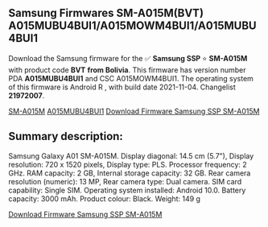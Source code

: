 <h2>Samsung Firmwares SM-A015M(BVT) A015MUBU4BUI1/A015MOWM4BUI1/A015MUBU4BUI1</h2>
Download the Samsung firmware for the ✅ <strong>Samsung SSP </strong> ⭐ <strong>SM-A015M</strong> with product code <strong>BVT</strong> <strong> from Bolivia</strong>. This firmware has version number PDA <strong>A015MUBU4BUI1</strong> and CSC A015MOWM4BUI1. The operating system of this firmware is Android R , with build date 2021-11-04. Changelist <strong>21972007</strong>.


[SM-A015M](https://samfirm.shop/samsung/model/SM-A015M)
[A015MUBU4BUI1](https://samfirm.shop/samsung/pda/A015MUBU4BUI1)
[Download Firmware Samsung SSP SM-A015M](https://samfirm.shop/samsung/firmware/471185)
<h2>Summary description:</h2>
<p>Samsung Galaxy A01 SM-A015M. Display diagonal: 14.5 cm (5.7"), Display resolution: 720 x 1520 pixels, Display type: PLS. Processor frequency: 2 GHz. RAM capacity: 2 GB, Internal storage capacity: 32 GB. Rear camera resolution (numeric): 13 MP, Rear camera type: Dual camera. SIM card capability: Single SIM. Operating system installed: Android 10.0. Battery capacity: 3000 mAh. Product colour: Black. Weight: 149 g</p>


[Download Firmware Samsung SSP SM-A015M](https://samfirm.shop/samsung/firmware/471185)

